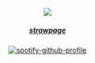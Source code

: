  
  

<div align="center"> 
<p align="center"> <img src="https://cdn.discordapp.com/attachments/1297283509102182453/1309742371440820245/ken-carson-destroy-lonely.gif?ex=6742b023&is=67415ea3&hm=ca6e23912c6043c7453c82131f08554fb9349f638ad0429068171c84881967e8&" > </p> 
<div align="center"> 

 <p align="center"> 

##### [strawpage](https://rren14.straw.page) 

[![spotify-github-profile](https://spotify-github-profile.kittinanx.com/api/view?uid=31iaxwlbrvkrqjc3kowskrnxfiqi&cover_image=true&theme=natemoo-re&show_offline=false&background_color=121212&interchange=false&bar_color=ffffff&bar_color_cover=false)](https://github.com/kittinan/spotify-github-profile)
